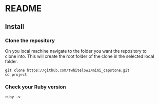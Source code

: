 # README

## Install

### Clone the repository
On you local machine navigate to the folder you want the repository to clone into. This will create the root folder of the clone in the selected local folder.
```shell
git clone https://github.com/twhitelow1/mini_capstone.git
cd project
```
### Check your Ruby version

```shell
ruby -v
```
